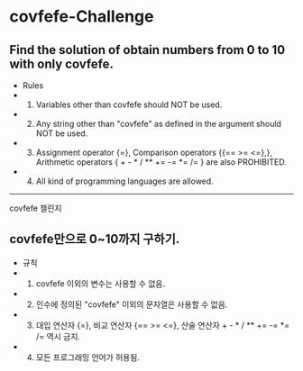 # covfefe-Challenge

Find the solution of obtain numbers from 0 to 10 with only covfefe.
----------

- Rules
 - 1. Variables other than covfefe should NOT be used.
 - 2. Any string other than "covfefe" as defined in the argument should NOT be used.
 - 3. Assignment operator {=}, Comparison operators {{== >= <=},}, Arithmetic operators { + - * / \** += -= *= /= } are also PROHIBITED.
 - 4. All kind of programming languages are allowed.

----------
covfefe 챌린지

covfefe만으로 0~10까지 구하기.
----------

- 규칙
 - 1. covfefe 이외의 변수는 사용할 수 없음.
 - 2. 인수에 정의된 "covfefe" 이외의 문자열은 사용할 수 없음.
 - 3. 대입 연산자 {=}, 비교 연산자 {== >= <=}, 산술 연산자 + - * / \** += -= *= /= 역시 금지.
 - 4. 모든 프로그래밍 언어가 허용됨.
